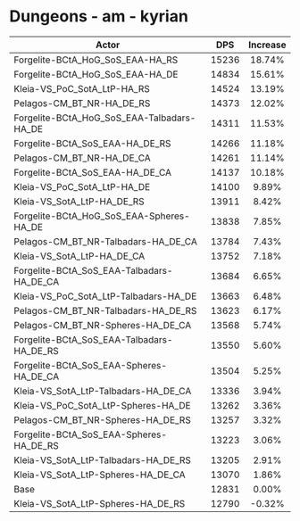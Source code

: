# Dungeons - am - kyrian
| Actor | DPS | Increase |
|---|:---:|:---:|
|Forgelite-BCtA_HoG_SoS_EAA-HA_RS|15236|18.74%|
|Forgelite-BCtA_HoG_SoS_EAA-HA_DE|14834|15.61%|
|Kleia-VS_PoC_SotA_LtP-HA_RS|14524|13.19%|
|Pelagos-CM_BT_NR-HA_DE_RS|14373|12.02%|
|Forgelite-BCtA_HoG_SoS_EAA-Talbadars-HA_DE|14311|11.53%|
|Forgelite-BCtA_SoS_EAA-HA_DE_RS|14266|11.18%|
|Pelagos-CM_BT_NR-HA_DE_CA|14261|11.14%|
|Forgelite-BCtA_SoS_EAA-HA_DE_CA|14137|10.18%|
|Kleia-VS_PoC_SotA_LtP-HA_DE|14100|9.89%|
|Kleia-VS_SotA_LtP-HA_DE_RS|13911|8.42%|
|Forgelite-BCtA_HoG_SoS_EAA-Spheres-HA_DE|13838|7.85%|
|Pelagos-CM_BT_NR-Talbadars-HA_DE_CA|13784|7.43%|
|Kleia-VS_SotA_LtP-HA_DE_CA|13752|7.18%|
|Forgelite-BCtA_SoS_EAA-Talbadars-HA_DE_CA|13684|6.65%|
|Kleia-VS_PoC_SotA_LtP-Talbadars-HA_DE|13663|6.48%|
|Pelagos-CM_BT_NR-Talbadars-HA_DE_RS|13623|6.17%|
|Pelagos-CM_BT_NR-Spheres-HA_DE_CA|13568|5.74%|
|Forgelite-BCtA_SoS_EAA-Talbadars-HA_DE_RS|13550|5.60%|
|Forgelite-BCtA_SoS_EAA-Spheres-HA_DE_CA|13504|5.25%|
|Kleia-VS_SotA_LtP-Talbadars-HA_DE_CA|13336|3.94%|
|Kleia-VS_PoC_SotA_LtP-Spheres-HA_DE|13262|3.36%|
|Pelagos-CM_BT_NR-Spheres-HA_DE_RS|13257|3.32%|
|Forgelite-BCtA_SoS_EAA-Spheres-HA_DE_RS|13223|3.06%|
|Kleia-VS_SotA_LtP-Talbadars-HA_DE_RS|13205|2.91%|
|Kleia-VS_SotA_LtP-Spheres-HA_DE_CA|13070|1.86%|
|Base|12831|0.00%|
|Kleia-VS_SotA_LtP-Spheres-HA_DE_RS|12790|-0.32%|
